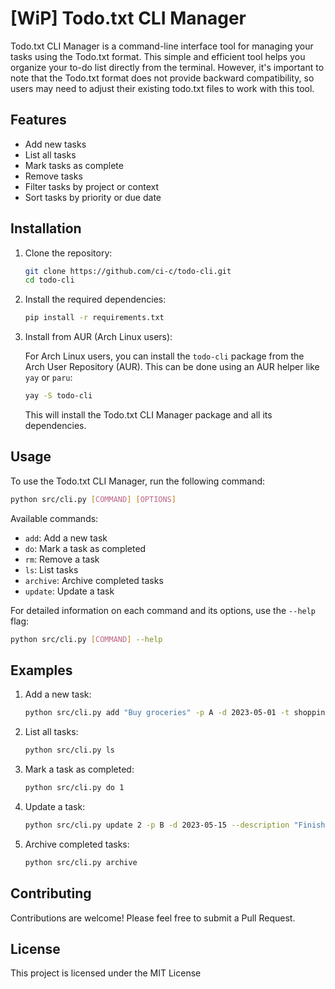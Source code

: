 # [WiP] Todo.txt CLI Manager

Todo.txt CLI Manager is a command-line interface tool for managing your tasks using the Todo.txt format. This simple and efficient tool helps you organize your to-do list directly from the terminal. However, it's important to note that the Todo.txt format does not provide backward compatibility, so users may need to adjust their existing todo.txt files to work with this tool.

## Features

- Add new tasks
- List all tasks
- Mark tasks as complete
- Remove tasks
- Filter tasks by project or context
- Sort tasks by priority or due date

## Installation

1. Clone the repository:

   ```sh
   git clone https://github.com/ci-c/todo-cli.git
   cd todo-cli
   ```

2. Install the required dependencies:

   ```sh
   pip install -r requirements.txt
   ```

3. Install from AUR (Arch Linux users):

   For Arch Linux users, you can install the `todo-cli` package from the Arch User Repository (AUR). This can be done using an AUR helper like `yay` or `paru`:

   ```sh
   yay -S todo-cli
   ```

   This will install the Todo.txt CLI Manager package and all its dependencies.

## Usage

To use the Todo.txt CLI Manager, run the following command:

```sh
python src/cli.py [COMMAND] [OPTIONS]
```

Available commands:

- `add`: Add a new task
- `do`: Mark a task as completed
- `rm`: Remove a task
- `ls`: List tasks
- `archive`: Archive completed tasks
- `update`: Update a task

For detailed information on each command and its options, use the `--help` flag:

```sh
python src/cli.py [COMMAND] --help
```

## Examples

1. Add a new task:

   ```sh
   python src/cli.py add "Buy groceries" -p A -d 2023-05-01 -t shopping:food -j personal -c errands
   ```

2. List all tasks:

   ```sh
   python src/cli.py ls
   ```

3. Mark a task as completed:

   ```sh
   python src/cli.py do 1
   ```

4. Update a task:

   ```sh
   python src/cli.py update 2 -p B -d 2023-05-15 --description "Finish project report"
   ```

5. Archive completed tasks:

   ```sh
   python src/cli.py archive
   ```

## Contributing

Contributions are welcome! Please feel free to submit a Pull Request.

## License

This project is licensed under the MIT License
